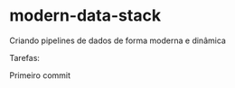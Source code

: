 # modern-data-stack
Criando pipelines de dados de forma moderna e dinâmica

Tarefas:

Primeiro commit


